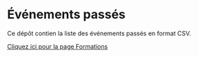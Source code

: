# Événements passés
Ce dépôt contien la liste des événements passés en format CSV.

[Cliquez ici pour la page Formations](https://docs.computecanada.ca/wiki/%C3%89v%C3%A9nements_pass%C3%A9s)
